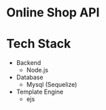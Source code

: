 <h1> Online Shop API </h1> 


# Tech Stack
- Backend
  - Node.js
- Database
  - Mysql (Sequelize)
- Template Engine
  - ejs
